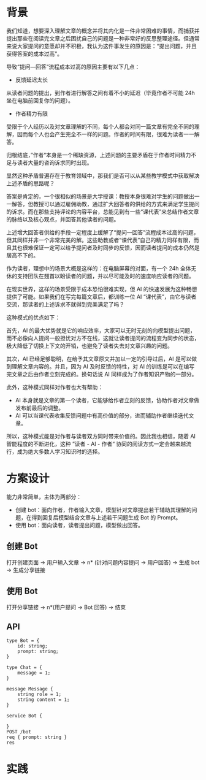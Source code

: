 # 背景

我们知道，想要深入理解文章的概念并将其内化是一件非常困难的事情，而捕获并提出那些在阅读完文章之后困扰自己的问题是一种非常好的反思整理途径。但通常来说大家提问的意愿却并不积极，我认为这件事发生的原因是：“提出问题，并且获得答案的成本过高”。

导致“提问—回答“流程成本过高的原因主要有以下几点：

- 反馈延迟太长

从读者问题的提出，到作者进行解答之间有着不小的延迟（毕竟作者不可能 24h 坐在电脑前回复你的问题）。

- 作者精力有限

受限于个人经历以及对文章理解的不同，每个人都会对同一篇文章有完全不同的理解，因而每个人也会产生完全不一样的问题。作者的时间有限，很难为读者一一解答。

归根结底，”作者“本身是一个稀缺资源，上述问题的主要矛盾在于作者时间精力不足与读者大量的咨询诉求同时出现。

显然这种矛盾普遍存在于教育领域中，那我们是否可以从某些教学模式中获取解决上述矛盾的思路呢？

答案是肯定的，一个很相似的场景是大学授课：教授本身很难对学生的问题做出一一解答，但教授可以通过雇佣助教，通过扩大回答者的供给的方式来满足学生提问的诉求。而在那些支持评论的内容平台，总能见到有一些“课代表”来总结作者文章的脉络以及核心观点，并回答其他读者的问题。

上述增大回答者供给的手段一定程度上缓解了“提问—回答”流程成本过高的问题，但其同样并非一个非常完美的解。这些助教或者“课代表”自己的精力同样有限，而且其也很难保证一定可以给予提问者及时同步的反馈，因而读者提问的成本仍然是居高不下的。

作为读者，理想中的场景大概是这样的：在电脑屏幕的对面，有一个 24h 全体无休的支持团队在翘首以盼读者的问题，并以尽可能及时的速度响应读者的问题。

在现实世界，这样的场景受限于成本恐怕很难实现，但 AI 的快速发展为这种畅想提供了可能。如果我们在写完每篇文章后，都训练一位 AI “课代表”，由它与读者交流，那读者的上述诉求不就得到完美满足了吗？

这种模式的优点如下：

首先，AI 的最大优势就是它的响应效率，大家可以无时无刻的向模型提出问题，而不必像向人提问一般担忧对方不在线，这就让读者提问的流程变为同步的状态，极大降低了切换上下文的开销，也避免了读者失去对文章兴趣的问题。

其次，AI 已经足够聪明，在给予其文章原文并加以一定的引导过后，AI 是可以做到理解文章内容的。并且，因为 AI 及时反馈的特性，对 AI 的训练是可以在编写完文章之后由作者立刻完成的。换句话说 AI 同样成为了作者知识产物的一部分。

此外，这种模式同样对作者也大有帮助：

- AI 本身就是文章的第一个读者，它能够给作者立刻的反馈，协助作者对文章做发布前最后的调整。
- AI 可以当课代表收集反馈问题中有高价值的部分，进而辅助作者继续迭代文章。

所以，这种模式能是对作者与读者双方同时带来价值的。因此我也相信，随着 AI 智能程度的不断进化，这种 ”读者 - AI - 作者“ 协同的阅读方式一定会越来越流行，成为绝大多数人学习知识时的选择。

# 方案设计

能力非常简单，主体为两部分：

- 创建 bot：面向作者，作者输入文章，模型针对文章提出若干辅助其理解的问题，在得到回复后模型结合文章与上述若干问题生成 Bot 的 Prompt。
- 使用 bot：面向读者，读者提出问题，模型做出回答。

## 创建 Bot

打开创建页面 → 用户输入文章 → n* (针对问题内容提问 → 用户回答) → 生成 bot → 生成分享链接

## 使用 Bot

打开分享链接 → n*(用户提问 → Bot 回答) → 结束

## API

```tsx
type Bot = {
	id: string;
	prompt: string;
}

type Chat = {
	message = 1;
}

message Message {
	string role = 1;
	string content = 1;
}

service Bot {
	
}
POST /bot
req { prompt: string }
res

```

# 实践